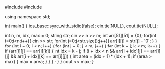 #include <iostream>
#include <string>

using namespace std;

int main() {
  ios_base::sync_with_stdio(false);
  cin.tie(NULL), cout.tie(NULL);

  int n, m, idx, max = 0;
  string str;
  cin >> n >> m;
  int arr[51][51] = {0};
  for(int i=0;i<n;i++){
    cin >> str;
    for(int j=0;j<str.size();j++){
      arr[i][j] = str[j] - '0';
    }
  }
  for (int i = 0; i < n; i++) {
    for (int j = 0; j < m; j++) {
      for (int k = j; k < m; k++) {
        if (arr[i][j] == arr[i][k]) {
          int idx = k - j;
          if (i + idx < n && arr[i + idx][j] == arr[i][j] && arr[i + idx][k] == arr[i][j]) {
            int area = (idx + 1) * (idx + 1);
            if (area > max) {
              max = area;
            }
          }
        }
      }
    }
  }
  cout << max;
}
